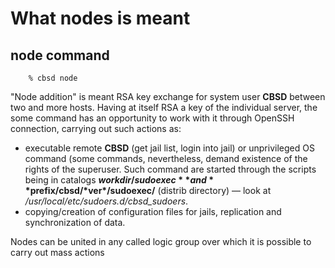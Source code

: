 # What nodes is meant

## node command

```
	% cbsd node
```

"Node addition" is meant RSA key exchange for system user **CBSD** between two and more hosts. Having at itself RSA a key of the individual server, the some command has an opportunity to work with it through OpenSSH connection, carrying out such actions as:

- executable remote **CBSD** (get jail list, login into jail) or unprivileged OS command (some commands, nevertheless, demand existence of the rights of the superuser. Such command are started through the scripts being in catalogs **$workdir/sudoexec** and **$prefix/cbsd/\*ver\*/sudoexec/** (distrib directory) — look at _/usr/local/etc/sudoers.d/cbsd\_sudoers_.
- copying/creation of configuration files for jails, replication and synchronization of data.

Nodes can be united in any called logic group over which it is possible to carry out mass actions

